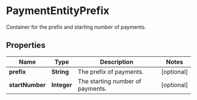

# PaymentEntityPrefix

Container for the prefix and starting number of payments. 

## Properties

| Name | Type | Description | Notes |
|------------ | ------------- | ------------- | -------------|
|**prefix** | **String** | The prefix of payments.  |  [optional] |
|**startNumber** | **Integer** | The starting number of payments.  |  [optional] |



